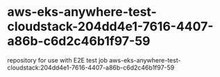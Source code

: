 # aws-eks-anywhere-test-cloudstack-204dd4e1-7616-4407-a86b-c6d2c46b1f97-59
repository for use with E2E test job aws-eks-anywhere-test-cloudstack:204dd4e1-7616-4407-a86b-c6d2c46b1f97-59

